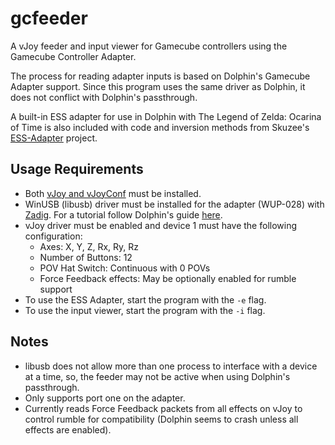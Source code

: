 # gcfeeder
A vJoy feeder and input viewer for Gamecube controllers using the Gamecube Controller Adapter.

The process for reading adapter inputs is based on Dolphin's Gamecube Adapter support.
Since this program uses the same driver as Dolphin, it does not conflict with Dolphin's passthrough.

A built-in ESS adapter for use in Dolphin with The Legend of Zelda: Ocarina of Time is also included
with code and inversion methods from Skuzee's [ESS-Adapter](https://github.com/Skuzee/ESS-Adapter)
project.

## Usage Requirements
* Both [vJoy and vJoyConf](https://github.com/jshafer817/vJoy) must be installed.
* WinUSB (libusb) driver must be installed for the adapter (WUP-028) with [Zadig](https://zadig.akeo.ie).
For a tutorial follow Dolphin's guide [here](https://dolphin-emu.org/docs/guides/how-use-official-gc-controller-adapter-wii-u).
* vJoy driver must be enabled and device 1 must have the following configuration:
    * Axes: X, Y, Z, Rx, Ry, Rz
    * Number of Buttons: 12
    * POV Hat Switch: Continuous with 0 POVs
    * Force Feedback effects: May be optionally enabled for rumble support
* To use the ESS Adapter, start the program with the `-e` flag.
* To use the input viewer, start the program with the `-i` flag.

## Notes
* libusb does not allow more than one process to interface with a device at a time, so, the feeder may not be active when using Dolphin's passthrough.
* Only supports port one on the adapter.
* Currently reads Force Feedback packets from all effects on vJoy to control rumble for compatibility (Dolphin seems to crash unless all effects are enabled).
